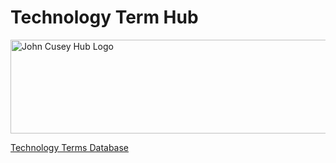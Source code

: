 # Technology Term Hub

<img src="https://github.com/johncuseyhub/GettingStarted/blob/main/HubBanner.png" alt="John Cusey Hub Logo" height="150" width="1000">

 <a href="https://johncuseyhub.github.io/TechnologyTermsHub/static/index.html">Technology Terms Database</a>

